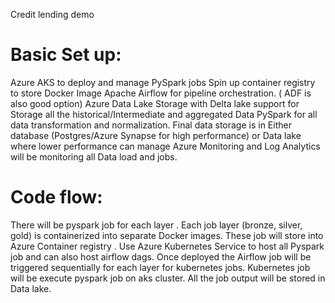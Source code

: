 Credit lending demo

Basic Set up:
=============

Azure AKS to deploy and manage PySpark jobs
Spin up container registry to store Docker Image
Apache Airflow for pipeline orchestration. ( ADF is also good option)
Azure Data Lake Storage with Delta lake support for Storage all the historical/Intermediate and aggregated Data
PySpark  for all data transformation and normalization.
Final data storage is in Either database (Postgres/Azure Synapse for high performance) or Data lake where lower performance can manage
Azure Monitoring and Log Analytics will be monitoring all Data load and jobs.



Code flow:
===========
There will be pyspark job for each layer . 
Each job layer (bronze, silver, gold) is containerized into separate Docker images. These job will store into Azure Container registry .
Use Azure Kubernetes Service to host all Pyspark job and can also host airflow dags.
Once deployed the Airflow job will be triggered sequentially for each layer for kubernetes jobs.
Kubernetes job will be execute pyspark job on aks cluster.
All the job output will be stored in Data lake.